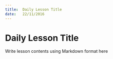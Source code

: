 ```yaml
---
title:  Daily Lesson Title
date:   22/11/2016
---
```


# Daily Lesson Title

Write lesson contents using Markdown format here